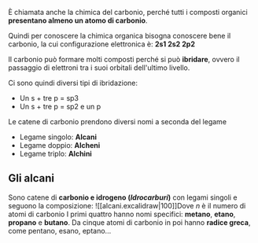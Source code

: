 È chiamata anche la chimica del carbonio, perché tutti i composti organici **presentano almeno un atomo di carbonio**. 

Quindi per conoscere la chimica organica bisogna conoscere bene il carbonio, la cui configurazione elettronica è: **2s1 2s2 2p2** 

Il carbonio può formare molti composti perché si può **ibridare**, ovvero il passaggio di elettroni tra i suoi orbitali dell'ultimo livello.  

Ci sono quindi diversi tipi di ibridazione: 

- Un s + tre p = sp3
- Un s + tre p = sp2 e un p 

Le catene di carbonio prendono diversi nomi a seconda del legame 

- Legame singolo: **Alcani** 
- Legame doppio: **Alcheni** 
- Legame triplo: **Alchini** 

## Gli alcani 
Sono catene di **carbonio e idrogeno (*Idrocarburi*)** con legami singoli e seguono la composizione: ![[alcani.excalidraw|100]]Dove *n* è il numero di atomi di carbonio 
I primi quattro hanno nomi specifici: **metano**, **etano**, **propano** e **butano**. 
Da cinque atomi di carbonio in poi hanno **radice greca**, come pentano, esano, eptano...  
